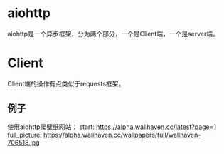# aiohttp
aiohttp是一个异步框架，分为两个部分，一个是Client端，一个是server端。

# Client
Client端的操作有点类似于requests框架。

## 例子
使用aiohttp爬壁纸网站： 
start: https://alpha.wallhaven.cc/latest?page=1
full_picture: https://alpha.wallhaven.cc/wallpapers/full/wallhaven-706518.jpg 